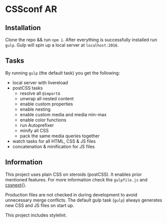 # CSSconf AR

## Installation
Clone the repo && run `npm i`. After everything is successfully installed run `gulp`. Gulp will spin up a local server at `localhost:2016`.

## Tasks
By running `gulp` (the default task) you get the following:
- local server with livereload
- postCSS tasks
  - resolve all `@import`s
  - unwrap all nested content
  - enable custom properties
  - enable nesting
  - enable custom media and media min-max
  - enable color functions
  - run Autoprefixer
  - minify all CSS
  - pack the same media queries together
- watch tasks for all HTML, CSS & JS files
- concatenation & minification for JS files

## Information

This project uses plain CSS on steroids (postCSS). It enables prior mentioned features. For more information check the `gulpfile.js` and [cssnext{}](http://cssnext.io/features/).

Production files are not checked in during development to avoid unnecessary merge conflicts. The default gulp task (`gulp`) always generates new CSS and JS files on start up.

This project includes stylelint.

